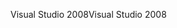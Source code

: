 <span data-ttu-id="2d5a3-101">Visual Studio 2008</span><span class="sxs-lookup"><span data-stu-id="2d5a3-101">Visual Studio 2008</span></span>